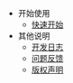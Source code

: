 - 开始使用
  - [快速开始](/start)
- 其他说明
  - [开发日志](/changelog)
  - [问题反馈](/feedback)
  - [版权声明](/copyright)